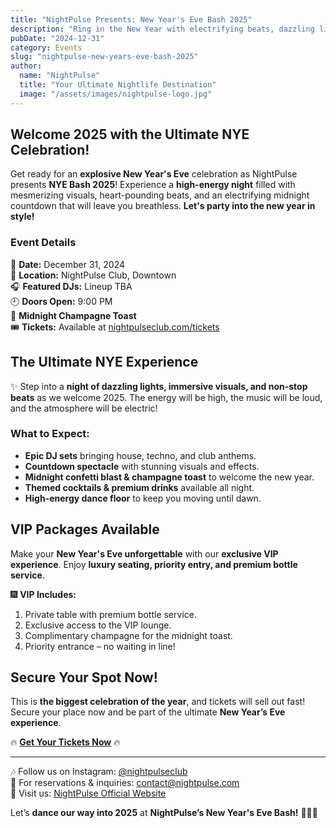 ```yaml
---
title: "NightPulse Presents: New Year's Eve Bash 2025"
description: "Ring in the New Year with electrifying beats, dazzling lights, and an unforgettable countdown at NightPulse!"
pubDate: "2024-12-31"
category: Events
slug: "nightpulse-new-years-eve-bash-2025"
author:
  name: "NightPulse"
  title: "Your Ultimate Nightlife Destination"
  image: "/assets/images/nightpulse-logo.jpg"
---
```


## Welcome 2025 with the Ultimate NYE Celebration!

Get ready for an **explosive New Year's Eve** celebration as NightPulse presents **NYE Bash 2025**! Experience a **high-energy night** filled with mesmerizing visuals, heart-pounding beats, and an electrifying midnight countdown that will leave you breathless. **Let's party into the new year in style!**

### Event Details

🎉 **Date:** December 31, 2024  
📍 **Location:** NightPulse Club, Downtown  
🎧 **Featured DJs:** Lineup TBA  
🕘 **Doors Open:** 9:00 PM  
🥂 **Midnight Champagne Toast**  
🎟 **Tickets:** Available at [nightpulseclub.com/tickets](#)  

## The Ultimate NYE Experience

✨ Step into a **night of dazzling lights, immersive visuals, and non-stop beats** as we welcome 2025. The energy will be high, the music will be loud, and the atmosphere will be electric!

### What to Expect:
- **Epic DJ sets** bringing house, techno, and club anthems.
- **Countdown spectacle** with stunning visuals and effects.
- **Midnight confetti blast & champagne toast** to welcome the new year.
- **Themed cocktails & premium drinks** available all night.
- **High-energy dance floor** to keep you moving until dawn.

## VIP Packages Available

Make your **New Year's Eve unforgettable** with our **exclusive VIP experience**. Enjoy **luxury seating, priority entry, and premium bottle service**.

🎆 **VIP Includes:**
1. Private table with premium bottle service.
2. Exclusive access to the VIP lounge.
3. Complimentary champagne for the midnight toast.
4. Priority entrance – no waiting in line!

## Secure Your Spot Now!

This is **the biggest celebration of the year**, and tickets will sell out fast! Secure your place now and be part of the ultimate **New Year’s Eve experience**.

🔥 **[Get Your Tickets Now](#)** 🔥

---

🎶 Follow us on Instagram: [@nightpulseclub](#)  
📩 For reservations & inquiries: contact@nightpulse.com  
📍 Visit us: [NightPulse Official Website](#)  

Let’s **dance our way into 2025** at **NightPulse’s New Year's Eve Bash!** 🎉🥂🔥